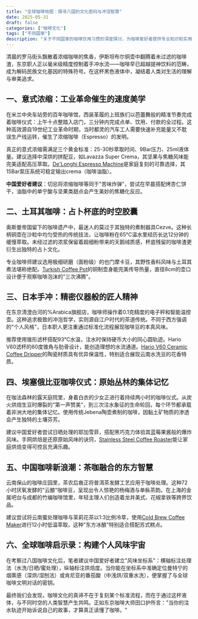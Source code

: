 ```yaml
---
title: "全球咖啡地图：探寻八国的文化密码与冲泡智慧"
date: 2025-05-31
draft: false
categories: ["咖啡文化"]
tags: ["不同国家"]
description: "关于不同国家的咖啡饮用习惯的深度探讨，为咖啡爱好者提供专业知识和实用指南。"
---
```


清晨的罗马街头飘散着浓缩咖啡的焦香，伊斯坦布尔铜壶中翻腾着未过滤的咖啡渣，东京职人正以毫米级精度控制着手冲水流——咖啡早已超越提神饮料的范畴，成为解码民族文化基因的特殊符号。在这杯黑色液体中，凝结着人类对生活的理解与审美追求。

## 一、意式浓缩：工业革命催生的速度美学
在米兰中央车站旁的百年咖啡馆，西装革履的上班族们以芭蕾舞般的精准节奏完成着咖啡仪式：上午十点整踏入店门，三分钟内完成点单、饮用、付款的全过程。这种高效源自19世纪工业革命时期，当时都灵的汽车工人需要快速补充能量又不耽误生产线运转，催生了浓缩咖啡（Espresso）的发明。

真正的意式浓缩需满足三个黄金标准：25-30秒萃取时间、9Bar压力、25ml液体量。建议选择中深烘的拼配豆，如Lavazza Super Crema，其坚果与焦糖风味能完美适配高压萃取。[De'Longhi Espresso Machine](https://www.amazon.com/s?k=De%27Longhi%20Espresso%20Machine&tag=coffeeprism-20)是家庭复刻的可靠选择，其15Bar泵压系统可稳定输出crema（咖啡油脂）。

**中国爱好者建议**：切忌将浓缩咖啡等同于"苦味炸弹"，尝试在早晨搭配烤杏仁饼干，油脂中的单宁酸与坚果类甜点会产生美妙的焦糖化反应。

## 二、土耳其咖啡：占卜杯底的时空胶囊
奥斯曼帝国留下的咖啡遗产中，最迷人的莫过于其独特的煮制器具Cezve。这种长柄铜壶在沙粒中均匀受热的传统技法，让咖啡粉在65℃温水里经历长达12分钟的缓慢萃取。未经过滤的浓浆保留着超细粉带来的天鹅绒质感，杯底残留的咖啡渣更衍生出独特的占卜文化。

专业咖啡师建议选用极细研磨（面粉级）的也门摩卡豆，其野性香料风味与土耳其煮法堪称绝配。[Turkish Coffee Pot](https://www.amazon.com/s?k=Turkish%20Coffee%20Pot&tag=coffeeprism-20)的铜制壶身能完美传导热量，直径8cm的壶口设计便于观察咖啡泡沫的"三次沸腾"。

## 三、日本手冲：精密仪器般的匠人精神
在东京清澄白河的%Arabica旗舰店，咖啡师操作着0.1克精度的电子秤和智能温控壶。这种追求极致的冲泡哲学，实则源自江户时代的茶道传统。不同于西方强调的"个人风格"，日本职人更注重通过标准化流程展现咖啡豆的本真风味。

推荐使用锥形滤杯搭配93℃水温，注水时保持硬币大小的同心圆轨迹。Hario V60滤杯的60度锥角与肋骨设计，能创造理想的水流通道。[Hario V60 Ceramic Coffee Dripper](https://www.amazon.com/s?k=Hario%20V60%20Ceramic%20Coffee%20Dripper&tag=coffeeprism-20)的陶瓷材质具有优异保温性，特别适合展现云南水洗豆的花香特质。

## 四、埃塞俄比亚咖啡仪式：原始丛林的集体记忆
在咖法森林的露天庭院里，身着白衣的少女正进行着持续两小时的咖啡仪式。从炭火烘焙生豆时爆裂的"第一声赞美"，到三次注水象征的生命轮回，每个环节都承载着非洲大地的集体记忆。使用传统Jebena陶壶煮制的咖啡，因黏土矿物质的渗透会产生独特的土壤芬芳。

建议中国爱好者尝试日晒处理的耶加雪菲，搭配黑巧克力体验其蓝莓果酱般的爆炸风味。手网烘焙是还原原始风味的诀窍，[Stainless Steel Coffee Roaster](https://www.amazon.com/s?k=Stainless%20Steel%20Coffee%20Roaster&tag=coffeeprism-20)能让家庭烘焙变得可控且充满乐趣。

## 五、中国咖啡新浪潮：茶咖融合的东方智慧
云南保山的咖啡庄园里，茶农后裔正将普洱茶发酵工艺应用于咖啡处理。这种72小时厌氧发酵的"云酿"咖啡豆，呈现出令人惊艳的杨梅酒与单枞茶韵。在上海的金属吧台与成都的竹编咖啡馆里，年轻主理人们创造着龙井美式、花椒拿铁等跨界饮品。

建议尝试将云南蜜处理咖啡与茉莉花茶以1:3比例冷萃，使用[Cold Brew Coffee Maker](https://www.amazon.com/s?k=Cold%20Brew%20Coffee%20Maker&tag=coffeeprism-20)进行12小时低温萃取，这种"东方冰酿"特别适合搭配苏式糕点。

## 六、全球咖啡启示录：构建个人风味宇宙
在考察过八国咖啡文化后，笔者建议中国爱好者建立"风味坐标系"：横轴标注处理法（水洗/日晒/蜜处理），纵轴标注烘焙度。当你能在坐标系中准确定位曼特宁的烟熏感（深烘/湿刨法）或肯尼亚的番茄酸（中浅烘/双重水洗），便掌握了与全球咖啡文明对话的密钥。

最终我们会发现，咖啡文化的真谛不在于复刻某个标准流程，而在于通过这杯液体，与不同时空的人类智慧产生共鸣。正如东京咖啡大师田口护所言："当你的注水轨迹开始诉说自己的故事，才算真正读懂了咖啡。"